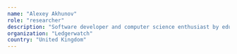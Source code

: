 ```yaml
---
name: "Alexey Akhunov"
role: "researcher"
description: "Software developer and computer science enthusiast by education and for the entirety of his career, Alexey has been into programming since the age of 14. Became interested in Bitcoin and cryptocurrency projects in 2012, and started to work full time on Ethereum-related projects since June 2017"
organization: "Ledgerwatch"
country: "United Kingdom"
---
```

